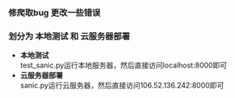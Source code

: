 ### 修爬取bug 更改一些错误

### 划分为 本地测试 和 云服务器部署

- **本地测试**  
    test_sanic.py运行本地服务器，然后直接访问localhost:8000即可
- **云服务器部署**  
    sanic.py运行云服务器，然后直接访问106.52.136.242:8000即可
